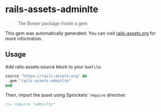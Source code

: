 # rails-assets-adminlte

> The Bower package inside a gem

This gem was automatically generated. You can visit [rails-assets.org](https://rails-assets.org) for more information.

## Usage

Add rails-assets source block to your `Gemfile`:

```ruby
source "https://rails-assets.org" do
  gem "rails-assets-adminlte"
end

```

Then, import the asset using Sprockets’ `require` directive:

```js
//= require "adminlte"
```
